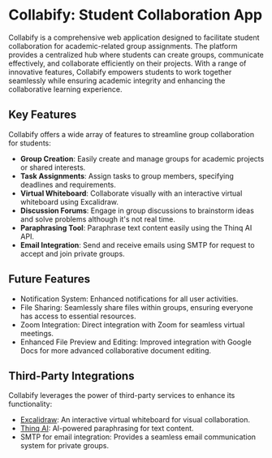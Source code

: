 # Collabify: Student Collaboration App


Collabify is a comprehensive web application designed to facilitate student collaboration for academic-related group assignments. 
The platform provides a centralized hub where students can create groups, communicate effectively, and collaborate efficiently on their projects.
With a range of innovative features, Collabify empowers students to work together seamlessly while ensuring academic integrity and enhancing the collaborative learning experience.

## Key Features

Collabify offers a wide array of features to streamline group collaboration for students:

- **Group Creation**: Easily create and manage groups for academic projects or shared interests.
- **Task Assignments**: Assign tasks to group members, specifying deadlines and requirements.
- **Virtual Whiteboard**: Collaborate visually with an interactive virtual whiteboard using Excalidraw.
- **Discussion Forums**: Engage in group discussions to brainstorm ideas and solve problems although it's not real time.
- **Paraphrasing Tool**: Paraphrase text content easily using the Thinq AI API.
- **Email Integration**: Send and receive emails using SMTP for request to accept and join private groups.
  
## Future Features
- Notification System: Enhanced notifications for all user activities.
- File Sharing: Seamlessly share files within groups, ensuring everyone has access to essential resources.
- Zoom Integration: Direct integration with Zoom for seamless virtual meetings.
- Enhanced File Preview and Editing: Improved integration with Google Docs for more advanced collaborative document editing.

## Third-Party Integrations

Collabify leverages the power of third-party services to enhance its functionality:

- [Excalidraw](https://excalidraw.com/): An interactive virtual whiteboard for visual collaboration.
- [Thinq AI](https://tinq.ai/): AI-powered paraphrasing for text content.
- SMTP for email integration: Provides a seamless email communication system for private groups.

